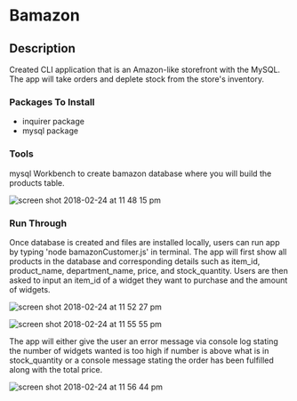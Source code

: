 Bamazon
==============

Description
--------------
Created CLI application that is an Amazon-like storefront with the MySQL. The app will take orders and deplete stock from the store's inventory.

### Packages To Install ###
* inquirer package
* mysql package

### Tools ###
mysql Workbench to create bamazon database where you will build the products table.

![screen shot 2018-02-24 at 11 48 15 pm](https://user-images.githubusercontent.com/675564/36638895-40912d9a-19bd-11e8-9f08-3842c0dbe9a6.png)

### Run Through ###
Once database is created and files are installed locally, users can run app by typing 'node bamazonCustomer.js' in terminal. The app will first show all products in the database and corresponding details such as item_id, product_name, department_name, price, and stock_quantity. Users are then asked to input an item_id of a widget they want to purchase and the amount of widgets. 

![screen shot 2018-02-24 at 11 52 27 pm](https://user-images.githubusercontent.com/675564/36638937-0cc9f388-19be-11e8-860b-dbfe15b8bbf3.png)

![screen shot 2018-02-24 at 11 55 55 pm](https://user-images.githubusercontent.com/675564/36638953-74dd4a56-19be-11e8-84b8-04d295cb5242.png)

The app will either give the user an error message via console log stating the number of widgets wanted is too high if number is above what is in stock_quantity or a console message stating the order has been fulfilled along with the total price.

![screen shot 2018-02-24 at 11 56 44 pm](https://user-images.githubusercontent.com/675564/36638955-7ae700ae-19be-11e8-9c78-12e27629fe43.png)

